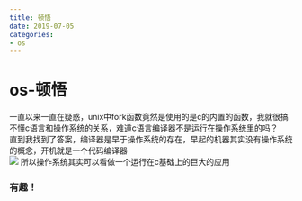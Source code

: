 ```yaml
--- 
title: 顿悟 
date: 2019-07-05
categories: 
- os 
---
```

# os-顿悟
一直以来一直在疑惑，unix中fork函数竟然是使用的是c的内置的函数，我就很搞不懂c语言和操作系统的关系，难道c语言编译器不是运行在操作系统里的吗？    
直到我找到了答案，编译器是早于操作系统的存在，早起的机器其实没有操作系统的概念，开机就是一个代码编译器    
![](https://cdn.jsdelivr.net/gh/nber1994/fu0k@master/uPic/20190701120436906_1234126679.png)
所以操作系统其实可以看做一个运行在c基础上的巨大的应用

### 有趣！

